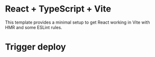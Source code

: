 # React + TypeScript + Vite

This template provides a minimal setup to get React working in Vite with HMR and some ESLint rules.
# Trigger deploy

